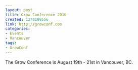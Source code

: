 ```yaml
--- 
layout: post
title: Grow Conference 2010
created: 1278109556
link: http://growconf.com
categories: 
- Events
- Vancouver
tags:
- GrowConf
---
```

<p>The Grow Conference is August 19th - 21st in Vancouver, BC.</p>
